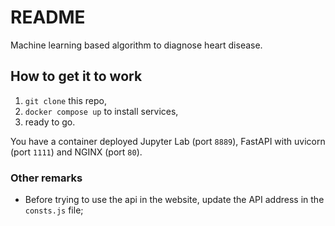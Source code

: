 # README

Machine learning based algorithm to diagnose heart disease.

## How to get it to work

1. `git clone` this repo,
2. `docker compose up` to install services,
3. ready to go.

You have a container deployed Jupyter Lab (port `8889`), FastAPI with uvicorn (port `1111`) and NGINX (port `80`).

### Other remarks

- Before trying to use the api in the website, update the API address in the `consts.js` file;